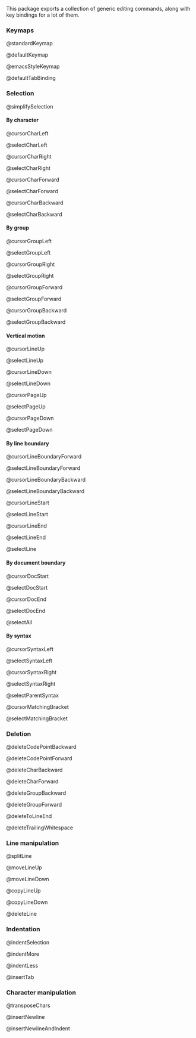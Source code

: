 This package exports a collection of generic editing commands, along
with key bindings for a lot of them.

### Keymaps

@standardKeymap

@defaultKeymap

@emacsStyleKeymap

@defaultTabBinding

### Selection

@simplifySelection

#### By character

@cursorCharLeft

@selectCharLeft

@cursorCharRight

@selectCharRight

@cursorCharForward

@selectCharForward

@cursorCharBackward

@selectCharBackward

#### By group

@cursorGroupLeft

@selectGroupLeft

@cursorGroupRight

@selectGroupRight

@cursorGroupForward

@selectGroupForward

@cursorGroupBackward

@selectGroupBackward

#### Vertical motion

@cursorLineUp

@selectLineUp

@cursorLineDown

@selectLineDown

@cursorPageUp

@selectPageUp

@cursorPageDown

@selectPageDown

#### By line boundary

@cursorLineBoundaryForward

@selectLineBoundaryForward

@cursorLineBoundaryBackward

@selectLineBoundaryBackward

@cursorLineStart

@selectLineStart

@cursorLineEnd

@selectLineEnd

@selectLine

#### By document boundary

@cursorDocStart

@selectDocStart

@cursorDocEnd

@selectDocEnd

@selectAll

#### By syntax

@cursorSyntaxLeft

@selectSyntaxLeft

@cursorSyntaxRight

@selectSyntaxRight

@selectParentSyntax

@cursorMatchingBracket

@selectMatchingBracket

### Deletion

@deleteCodePointBackward

@deleteCodePointForward

@deleteCharBackward

@deleteCharForward

@deleteGroupBackward

@deleteGroupForward

@deleteToLineEnd

@deleteTrailingWhitespace

### Line manipulation

@splitLine

@moveLineUp

@moveLineDown

@copyLineUp

@copyLineDown

@deleteLine

### Indentation

@indentSelection

@indentMore

@indentLess

@insertTab

### Character manipulation

@transposeChars

@insertNewline

@insertNewlineAndIndent
